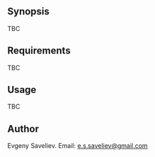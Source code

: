 ## Synopsis

TBC

## Requirements

TBC

## Usage

TBC

## Author

Evgeny Saveliev.
Email: [e.s.saveliev@gmail.com](mailto:e.s.saveliev@gmail.com)
